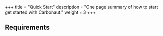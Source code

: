 +++
title = "Quick Start"
description = "One page summary of how to start get started with Carbonaut."
weight = 3
+++

## Requirements